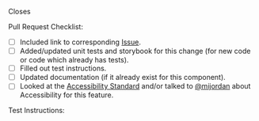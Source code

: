 
Closes <!-- Github issue # here -->

Pull Request Checklist:

- [ ] Included link to corresponding [Issue](https://github.com/adobe/react-spectrum/issues).
- [ ] Added/updated unit tests and storybook for this change (for new code or code which already has tests).
- [ ] Filled out test instructions.
- [ ] Updated documentation (if it already exist for this component).
- [ ] Looked at the [Accessibility Standard](https://wiki.corp.adobe.com/display/Accessibility/Adobe+Accessibility+Standard) and/or talked to [@mijordan](https://git.corp.adobe.com/mijordan) about Accessibility for this feature.

Test Instructions:
